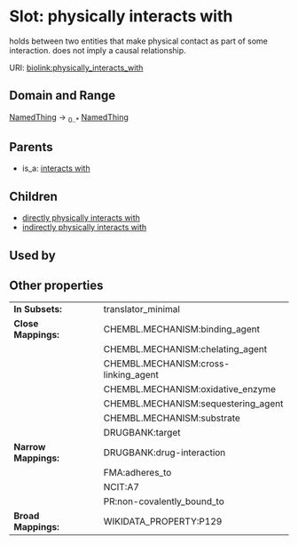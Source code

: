
# Slot: physically interacts with


holds between two entities that make physical contact as part of some interaction.  does not imply a causal relationship.

URI: [biolink:physically_interacts_with](https://w3id.org/biolink/vocab/physically_interacts_with)


## Domain and Range

[NamedThing](NamedThing.md) &#8594;  <sub>0..\*</sub> [NamedThing](NamedThing.md)

## Parents

 *  is_a: [interacts with](interacts_with.md)

## Children

 *  [directly physically interacts with](directly_physically_interacts_with.md)
 *  [indirectly physically interacts with](indirectly_physically_interacts_with.md)

## Used by


## Other properties

|  |  |  |
| --- | --- | --- |
| **In Subsets:** | | translator_minimal |
| **Close Mappings:** | | CHEMBL.MECHANISM:binding_agent |
|  | | CHEMBL.MECHANISM:chelating_agent |
|  | | CHEMBL.MECHANISM:cross-linking_agent |
|  | | CHEMBL.MECHANISM:oxidative_enzyme |
|  | | CHEMBL.MECHANISM:sequestering_agent |
|  | | CHEMBL.MECHANISM:substrate |
|  | | DRUGBANK:target |
| **Narrow Mappings:** | | DRUGBANK:drug-interaction |
|  | | FMA:adheres_to |
|  | | NCIT:A7 |
|  | | PR:non-covalently_bound_to |
| **Broad Mappings:** | | WIKIDATA_PROPERTY:P129 |

